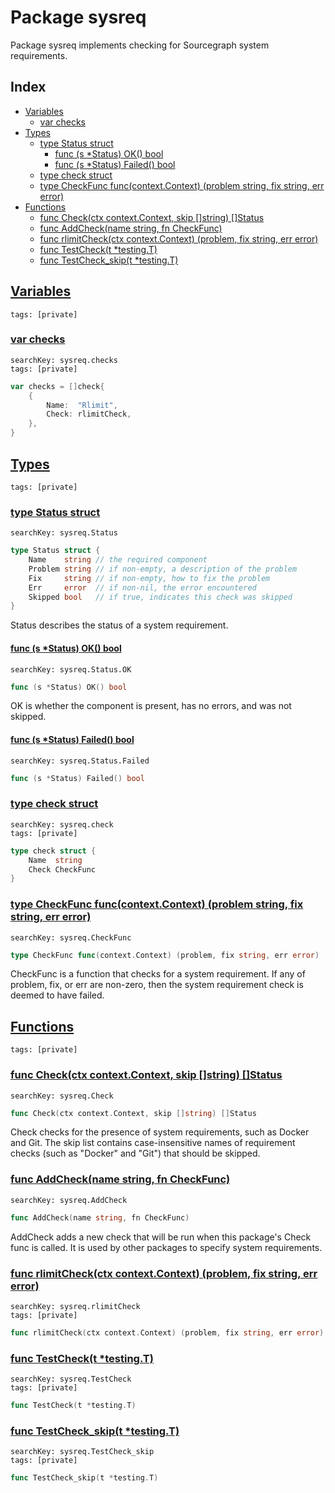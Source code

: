 # Package sysreq

Package sysreq implements checking for Sourcegraph system requirements. 

## Index

* [Variables](#var)
    * [var checks](#checks)
* [Types](#type)
    * [type Status struct](#Status)
        * [func (s *Status) OK() bool](#Status.OK)
        * [func (s *Status) Failed() bool](#Status.Failed)
    * [type check struct](#check)
    * [type CheckFunc func(context.Context) (problem string, fix string, err error)](#CheckFunc)
* [Functions](#func)
    * [func Check(ctx context.Context, skip []string) []Status](#Check)
    * [func AddCheck(name string, fn CheckFunc)](#AddCheck)
    * [func rlimitCheck(ctx context.Context) (problem, fix string, err error)](#rlimitCheck)
    * [func TestCheck(t *testing.T)](#TestCheck)
    * [func TestCheck_skip(t *testing.T)](#TestCheck_skip)


## <a id="var" href="#var">Variables</a>

```
tags: [private]
```

### <a id="checks" href="#checks">var checks</a>

```
searchKey: sysreq.checks
tags: [private]
```

```Go
var checks = []check{
	{
		Name:  "Rlimit",
		Check: rlimitCheck,
	},
}
```

## <a id="type" href="#type">Types</a>

```
tags: [private]
```

### <a id="Status" href="#Status">type Status struct</a>

```
searchKey: sysreq.Status
```

```Go
type Status struct {
	Name    string // the required component
	Problem string // if non-empty, a description of the problem
	Fix     string // if non-empty, how to fix the problem
	Err     error  // if non-nil, the error encountered
	Skipped bool   // if true, indicates this check was skipped
}
```

Status describes the status of a system requirement. 

#### <a id="Status.OK" href="#Status.OK">func (s *Status) OK() bool</a>

```
searchKey: sysreq.Status.OK
```

```Go
func (s *Status) OK() bool
```

OK is whether the component is present, has no errors, and was not skipped. 

#### <a id="Status.Failed" href="#Status.Failed">func (s *Status) Failed() bool</a>

```
searchKey: sysreq.Status.Failed
```

```Go
func (s *Status) Failed() bool
```

### <a id="check" href="#check">type check struct</a>

```
searchKey: sysreq.check
tags: [private]
```

```Go
type check struct {
	Name  string
	Check CheckFunc
}
```

### <a id="CheckFunc" href="#CheckFunc">type CheckFunc func(context.Context) (problem string, fix string, err error)</a>

```
searchKey: sysreq.CheckFunc
```

```Go
type CheckFunc func(context.Context) (problem, fix string, err error)
```

CheckFunc is a function that checks for a system requirement. If any of problem, fix, or err are non-zero, then the system requirement check is deemed to have failed. 

## <a id="func" href="#func">Functions</a>

```
tags: [private]
```

### <a id="Check" href="#Check">func Check(ctx context.Context, skip []string) []Status</a>

```
searchKey: sysreq.Check
```

```Go
func Check(ctx context.Context, skip []string) []Status
```

Check checks for the presence of system requirements, such as Docker and Git. The skip list contains case-insensitive names of requirement checks (such as "Docker" and "Git") that should be skipped. 

### <a id="AddCheck" href="#AddCheck">func AddCheck(name string, fn CheckFunc)</a>

```
searchKey: sysreq.AddCheck
```

```Go
func AddCheck(name string, fn CheckFunc)
```

AddCheck adds a new check that will be run when this package's Check func is called. It is used by other packages to specify system requirements. 

### <a id="rlimitCheck" href="#rlimitCheck">func rlimitCheck(ctx context.Context) (problem, fix string, err error)</a>

```
searchKey: sysreq.rlimitCheck
tags: [private]
```

```Go
func rlimitCheck(ctx context.Context) (problem, fix string, err error)
```

### <a id="TestCheck" href="#TestCheck">func TestCheck(t *testing.T)</a>

```
searchKey: sysreq.TestCheck
tags: [private]
```

```Go
func TestCheck(t *testing.T)
```

### <a id="TestCheck_skip" href="#TestCheck_skip">func TestCheck_skip(t *testing.T)</a>

```
searchKey: sysreq.TestCheck_skip
tags: [private]
```

```Go
func TestCheck_skip(t *testing.T)
```

